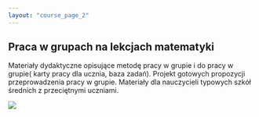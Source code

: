 ```yaml
---
layout: "course_page_2"
---
```


<h2>Praca w grupach na lekcjach matematyki</h2>
<p>
Materiały dydaktyczne opisujące metodę pracy w grupie i do pracy w grupie( karty pracy dla ucznia, baza zadań). Projekt gotowych propozycji przeprowadzenia pracy w grupie. Materiały dla nauczycieli typowych szkół średnich z przeciętnymi uczniami.
</p>
<img src="https://raw.githubusercontent.com/KasiaWerner/spoled_test/gh-pages/img/ws_screen.png" />
